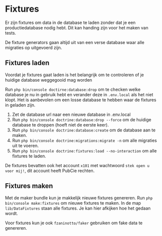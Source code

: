 # Fixtures

Er zijn fixtures om data in de database te laden zonder dat je een productiedatabase nodig hebt. Dit kan handing zijn voor het maken van tests.

De fixture generators gaan altijd uit van een verse database waar alle migraties op uitgevoerd zijn.

## Fixtures laden

Voordat je fixtures gaat laden is het belangrijk om te controleren of je huidige database weggegooid mag worden

Run `php bin/console doctirne:database:drop` om te checken welke database je nu in gebruik hebt en verander deze in `.env.local` als het niet klopt. Het is aanbevolen om een losse database te hebben waar de fixtures in geladen zijn.

1. Zet de database url naar een nieuwe database in .env.local
1. Run `php bin/console doctrine:database:drop --force` om de huidige database te droppen (hoeft niet de eerste keer).
1. Run `php bin/console doctrine:database:create` om de database aan te maken.
1. Run `php bin/console doctrine:migrations:migrate -n` om alle migraties uit te voeren.
1. Run `php bin/console doctrine:fixtures:load --no-interaction` om alle fixtures te laden.

De fixtures bevatten ook het account `x101` met wachtwoord `stek open u voor mij!`, dit account heeft PubCie rechten.

## Fixtures maken

Met de maker bundle kun je makkelijk nieuwe fixtures genereren. Run `php bin/console make:fixtures` om nieuwe fixtures te maken. In de map `lib/DataFixtures` staan alle fixtures. Je kan hier afkijken hoe het gedaan wordt.

Voor fixtures kun je ook `fzaninotto/faker` gebruiken om fake data te genereren.

